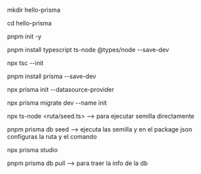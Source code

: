 mkdir hello-prisma

cd hello-prisma

pnpm init -y

pnpm install typescript ts-node @types/node --save-dev

npx tsc --init

pnpm install prisma --save-dev

npx prisma init --datasource-provider <database gestor>

npx prisma migrate dev --name init

npx ts-node <ruta/seed.ts> --> para ejecutar semilla directamente

pnpm prisma db seed --> ejecuta las semilla y en el package json configuras la ruta y el comando

npx prisma studio

pnpm prisma db pull --> para traer la info de la db
